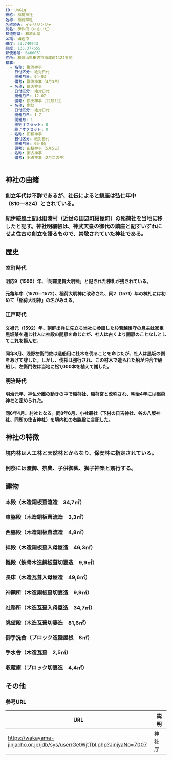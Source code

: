 ```yaml
---
ID: UnGLg
総称: 稲荷神社
名称: 稲荷神社
名称読み: イナリジンジャ
別名: 伊作田（いさいだ）
都道府県: 和歌山県
区域: 田辺市
緯度: 33.749943
経度: 135.377655
郵便番号: 6460051
住所: 和歌山県田辺市稲成町1124番地
祭事:
  - 名称: 雛流神事
    日付区分: 絶対日付
    開催月日: 04-03
    備考: 雛流神事（4月3日）
  - 名称: 鎮火神事
    日付区分: 絶対日付
    開催月日: 12-07
    備考: 鎮火神事（12月7日）
  - 名称: 例祭
    日付区分: 絶対日付
    開催月日: 1-7
    開催月: 1
    開始オフセット: 0
    終了オフセット: 0
  - 名称: 田植神事
    日付区分: 絶対日付
    開催月日: 05-05
    備考: 田植神事（5月5日）
  - 名称: 粥占神事
    備考: 粥占神事（2月二の午）
---
```


## 神社の由緒

### 創立年代は不詳であるが、社伝によると鎮座は弘仁年中（810―824）とされている。

### 紀伊続風土記は旧湊村（近世の田辺町紺屋町）の稲荷社を当地に移したと記す。神社明細帳は、神武天皇の御代の鎮座と記すいずれにせよ往古の創立を語るもので、崇敬されていた神社である。

## 歴史

### 室町時代

#### 明応9（1500）年、「阿羅毘賀大明神」と記された棟札が残されている。

#### 元亀年中（1570―1572）、稲荷大明神に改称され、同2（1571）年の棟札には初めて「稲荷大明神」の名がみえる。

### 江戸時代

#### 文禄元（1592）年、朝鮮出兵に先立ち当社に参詣した杉若越後守の息主は家臣黒坂某を通じ社人に神殿の開扉を命じたが、社人は古くより開扉のことなしとしてこれを拒んだ。

#### 同年8月、浅野左衛門佐は造船用に社木を伐ることを命じたが、社人は黒坂の例をあげて辞した。しかし、伐採は強行され、この材木で造られた船が沖合で破船し、左衛門佐は当地に松1,000本を植えて謝した。

### 明治時代

#### 明治元年、神仏分離の動きの中で稲荷社、稲荷宮と改称され、明治4年には稲荷神社と定められた。

#### 同6年4月、村社となる。同8年6月、小社叢社（下村の日吉神社、谷の八坂神社、同所の住吉神社）を境内社の右脇殿に合祀した。

## 神社の特徴

### 境内林は人工林と天然林とからなり、保安林に指定されている。

### 例祭には渡御、祭典、子供御輿、獅子神楽と斎行する。

## 建物

### 本殿（木造銅板葺流造　34,7㎡）

### 東脇殿（木造銅板葺流造　3,3㎡）

### 西脇殿（木造銅板葺流造　4,8㎡）

### 拝殿（木造銅板葺入母屋造　46,3㎡）

### 雛殿（鉄骨木造銅板葺切妻造　9,9㎡）

### 長床（木造瓦葺入母屋造　49,6㎡）

### 神饌所（木造銅板葺切妻造　9,9㎡）

### 社務所（木造瓦葺入母屋造　34,7㎡）

### 眺望殿（木造瓦葺切妻造　81,6㎡）

### 御手洗舎（ブロック造陸屋根　8㎡）

### 手水舎（木造瓦葺　2,5㎡）

### 収蔵庫（ブロック切妻造　4,4㎡）

## その他

### 参考URL

| URL                                                                      | 説明   |
| ------------------------------------------------------------------------ | ------ |
| https://wakayama-jinjacho.or.jp/jdb/sys/user/GetWjtTbl.php?JinjyaNo=7007 | 神社庁 |
